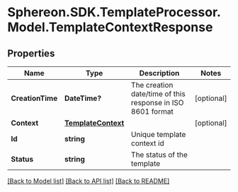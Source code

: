 # Sphereon.SDK.TemplateProcessor.Model.TemplateContextResponse
## Properties

Name | Type | Description | Notes
------------ | ------------- | ------------- | -------------
**CreationTime** | **DateTime?** | The creation date/time of this response in ISO 8601 format | [optional] 
**Context** | [**TemplateContext**](TemplateContext.md) |  | [optional] 
**Id** | **string** | Unique template context id | 
**Status** | **string** | The status of the template | 

[[Back to Model list]](../README.md#documentation-for-models) [[Back to API list]](../README.md#documentation-for-api-endpoints) [[Back to README]](../README.md)

